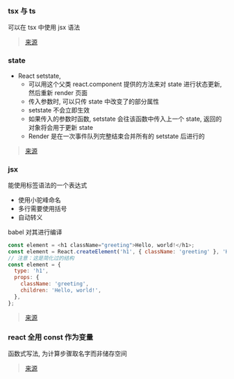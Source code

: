 ### tsx 与 ts

可以在 tsx 中使用 jsx 语法

> [来源](https://stackoverflow.com/questions/34224007/is-there-any-downside-to-using-tsx-instead-of-ts-all-the-times-in-typescript)

### state

- React setstate,
  - 可以用这个父类 react.component 提供的方法来对 state 进行状态更新, 然后重新 render 页面
  - 传入参数时, 可以只传 state 中改变了的部分属性
  - setstate 不会立即生效
  - 如果传入的参数时函数, setstate 会往该函数中传入上一个 state, 返回的对象将会用于更新 state
  - Render 是在一次事件队列完整结束合并所有的 setstate 后进行的

> [来源](http://huziketang.mangojuice.top/books/react/lesson10)

### jsx

能使用标签语法的一个表达式

- 使用小驼峰命名
- 多行需要使用括号
- 自动转义

babel 对其进行编译

```javascript
const element = <h1 className="greeting">Hello, world!</h1>;
const element = React.createElement('h1', { className: 'greeting' }, 'Hello, world!');
// 注意：这是简化过的结构
const element = {
  type: 'h1',
  props: {
    className: 'greeting',
    children: 'Hello, world!',
  },
};
```

> [来源](https://zh-hans.reactjs.org/docs/introducing-jsx.html)

### react 全用 const 作为变量

函数式写法, 为计算步骤取名字而非储存空间

> [来源](https://www.zhihu.com/question/382468116/answer/1121663380)
